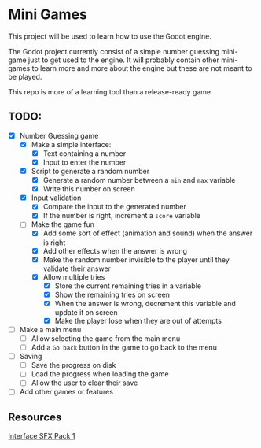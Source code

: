 # Mini Games

This project will be used to learn how to use the Godot engine.

The Godot project currently consist of a simple number guessing mini-game just to get used to the engine. It will probably contain other mini-games to learn more and more about the engine but these are not meant to be played.

This repo is more of a learning tool than a release-ready game

## TODO:
- [x] Number Guessing game
	- [x] Make a simple interface:
		- [x] Text containing a number
		- [x] Input to enter the number
	- [x] Script to generate a random number
		- [x] Generate a random number between a `min` and `max` variable
		- [x] Write this number on screen
	- [x] Input validation
		- [x] Compare the input to the generated number
		- [x] If the number is right, increment a `score` variable
	- [ ] Make the game fun
		- [x] Add some sort of effect (animation and sound) when the answer is right
		- [x] Add other effects when the answer is wrong
		- [x] Make the random number invisible to the player until they validate their answer
		- [x] Allow multiple tries
			- [x] Store the current remaining tries in a variable
			- [x] Show the remaining tries on screen
			- [x] When the answer is wrong, decrement this variable and update it on screen
			- [x] Make the player lose when they are out of attempts
- [ ] Make a main menu
	- [ ] Allow selecting the game from the main menu
	- [ ] Add a `Go back` button in the game to go back to the menu
- [ ] Saving
    - [ ] Save the progress on disk
    - [ ] Load the progress when loading the game
    - [ ] Allow the user to clear their save
- [ ] Add other games or features

## Resources
[Interface SFX Pack 1](https://obsydianx.itch.io/interface-sfx-pack-1)
